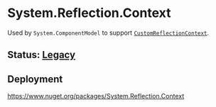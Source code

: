 # System.Reflection.Context
Used by `System.ComponentModel` to support [`CustomReflectionContext`](https://learn.microsoft.com/dotnet/api/system.reflection.context.customreflectioncontext).

## Status: [Legacy](../system.reflection/overview.md#status)

## Deployment
https://www.nuget.org/packages/System.Reflection.Context
